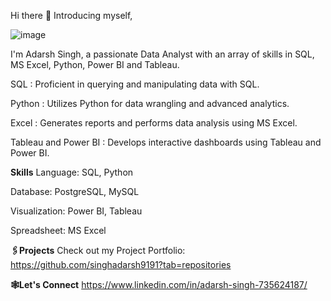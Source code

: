 Hi there 👋 Introducing myself,

![image](https://github.com/singhadarsh9191/singhadarsh9191/assets/135518627/b18cfd27-77ec-40af-9957-bfc67f3b5ff5)


I'm Adarsh Singh, a passionate Data Analyst with an array of skills in SQL, MS Excel, Python, Power BI and Tableau.

SQL : Proficient in querying and manipulating data with SQL.

Python : Utilizes Python for data wrangling and advanced analytics.

Excel : Generates reports and performs data analysis using MS Excel.

Tableau and Power BI : Develops interactive dashboards using Tableau and Power BI.


**Skills**
Language: SQL, Python

Database: PostgreSQL, MySQL

Visualization: Power BI, Tableau

Spreadsheet: MS Excel

**🖇️Projects**
Check out my Project Portfolio: https://github.com/singhadarsh9191?tab=repositories

**🕸️Let's Connect**
https://www.linkedin.com/in/adarsh-singh-735624187/
